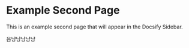 # Example Second Page

This is an example second page that will appear in the Docsify Sidebar.

음냥냥냥냥냥
